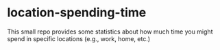 # location-spending-time
This small repo provides some statistics about how much time you might spend in specific locations (e.g., work, home, etc.)
